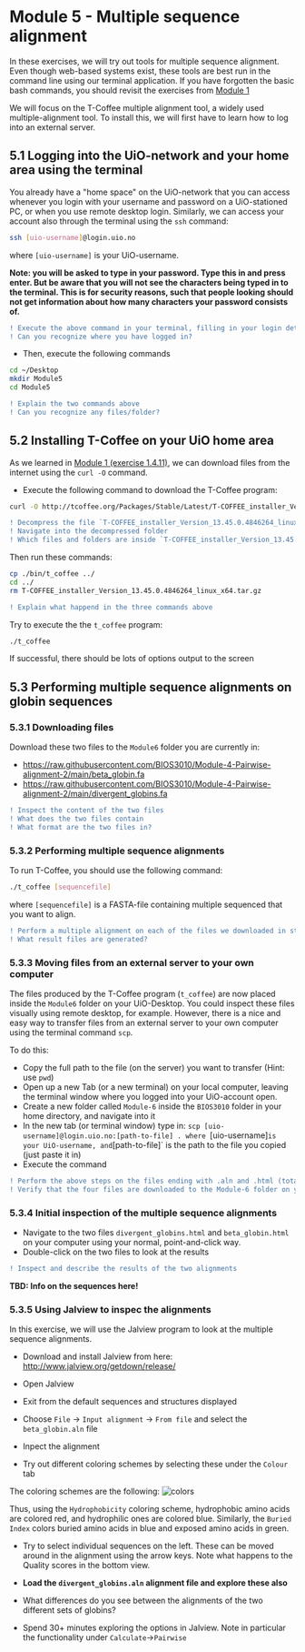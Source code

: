 # Module 5 - Multiple sequence alignment
In these exercises, we will try out tools for multiple sequence alignment. Even though web-based systems exist, these tools are best run in the command line using our terminal application. If you have forgotten the basic bash commands, you should revisit the exercises from [Module 1](https://github.com/BIOS3010/Module-1-Unix-Python/blob/main/README.md)

We will focus on the T-Coffee multiple alignment tool, a widely used multiple-alignment tool. To install this, we will first have to learn how to log into an external server. 

## 5.1 Logging into the UiO-network and your home area using the terminal
You already have a "home space" on the UiO-network that you can access whenever you login with your username and password on a UiO-stationed PC, or when you use remote desktop login. Similarly, we can access your account also through the terminal using the `ssh` command:

```bash
ssh [uio-username]@login.uio.no
```
where `[uio-username]` is your UiO-username. 

**Note: you will be asked to type in your password. Type this in and press enter. But be aware that you will not see the characters being typed in to the terminal. This is for security reasons, such that people looking should not get information about how many characters your password consists of.**

```diff
! Execute the above command in your terminal, filling in your login details
! Can you recognize where you have logged in?
```

- Then, execute the following commands

```bash
cd ~/Desktop
mkdir Module5
cd Module5
```

```diff
! Explain the two commands above
! Can you recognize any files/folder?
```

## 5.2 Installing T-Coffee on your UiO home area
As we learned in [Module 1 (exercise 1.4.11)](https://github.com/BIOS3010/Module-1-Unix-Python/blob/main/exercises/Unix-2.md#1411-downloading-files-from-the-internet), we can download files from the internet using the `curl -O` command.

- Execute the following command to download the T-Coffee program:
```bash
curl -O http://tcoffee.org/Packages/Stable/Latest/T-COFFEE_installer_Version_13.45.0.4846264_linux_x64.tar.gz
```

```diff
! Decompress the file `T-COFFEE_installer_Version_13.45.0.4846264_linux_x64.tar.gz` (Hint: exercise 1.4.12)
! Navigate into the decompressed folder
! Which files and folders are inside `T-COFFEE_installer_Version_13.45.0.4846264_linux_x64`?
```

Then run these commands:
```bash
cp ./bin/t_coffee ../
cd ../
rm T-COFFEE_installer_Version_13.45.0.4846264_linux_x64.tar.gz
```

```diff
! Explain what happend in the three commands above
```

Try to execute the the `t_coffee` program:
```bash
./t_coffee
```

If successful, there should be lots of options output to the screen


## 5.3 Performing multiple sequence alignments on globin sequences

### 5.3.1 Downloading files
Download these two files to the `Module6` folder you are currently in:

- https://raw.githubusercontent.com/BIOS3010/Module-4-Pairwise-alignment-2/main/beta_globin.fa
- https://raw.githubusercontent.com/BIOS3010/Module-4-Pairwise-alignment-2/main/divergent_globins.fa

```diff
! Inspect the content of the two files
! What does the two files contain
! What format are the two files in?
```
### 5.3.2 Performing multiple sequence alignments

To run T-Coffee, you should use the following command:

```bash
./t_coffee [sequencefile]
```
where `[sequencefile]` is a FASTA-file containing multiple sequenced that you want to align.

```diff
! Perform a multiple alignment on each of the files we downloaded in step 5.3.1
! What result files are generated?
```

### 5.3.3 Moving files from an external server to your own computer
The files produced by the T-Coffee program (`t_coffee`) are now placed inside the `Module6` folder on your UiO-Desktop. You could inspect these files visually using remote desktop, for example. However, there is a nice and easy way to transfer files from an external server to your own computer using the terminal command `scp`.

To do this:
- Copy the full path to the file (on the server) you want to transfer (Hint: use `pwd`)
- Open up a new Tab (or a new terminal) on your local computer, leaving the terminal window where you logged into your UiO-account open.
- Create a new folder called `Module-6` inside the `BIOS3010` folder in your home directory, and navigate into it
- In the new tab (or terminal window) type in: `scp [uio-username]@login.uio.no:[path-to-file] .
where `[uio-username]` is your UiO-username, and `[path-to-file]` is the path to the file you copied (just paste it in)
- Execute the command

```diff
! Perform the above steps on the files ending with .aln and .html (total 4 files)
! Verify that the four files are downloaded to the Module-6 folder on your computer
```

### 5.3.4 Initial inspection of the multiple sequence alignments
- Navigate to the two files `divergent_globins.html` and `beta_globin.html` on your computer using your normal, point-and-click way.
- Double-click on the two files to look at the results

```diff
! Inspect and describe the results of the two alignments
```

**TBD: Info on the sequences here!**

### 5.3.5 Using Jalview to inspec the alignments
In this exercise, we will use the Jalview program to look at the multiple sequence alignments.
- Download and install Jalview from here: http://www.jalview.org/getdown/release/
- Open Jalview
- Exit from the default sequences and structures displayed

- Choose `File` -> `Input alignment` -> `From file` and select the `beta_globin.aln` file

- Inpect the alignment
- Try out different coloring schemes by selecting these under the `Colour` tab


The coloring schemes are the following:
![colors](https://user-images.githubusercontent.com/5373069/109965215-f4706780-7cee-11eb-861d-1b91cb1ef78f.png)

Thus, using the `Hydrophobicity` coloring scheme, hydrophobic amino acids are colored red, and hydrophilic ones are colored blue. Similarly, the `Buried Index` colors buried amino acids in blue and exposed amino acids in green.

- Try to select individual sequences on the left. These can be moved around in the alignment using the arrow keys. Note what happens to the Quality scores in the bottom view.

- **Load the `divergent_globins.aln` alignment file and explore these also**
- What differences do you see between the alignments of the two different sets of globins?


- Spend 30+ minutes exploring the options in Jalview. Note in particular the functionality under `Calculate`->`Pairwise `
